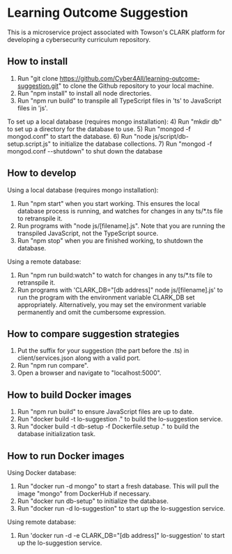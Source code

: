 # Learning Outcome Suggestion

This is a microservice project associated with Towson's CLARK platform for developing a cybersecurity curriculum repository.

## How to install

1) Run "git clone https://github.com/Cyber4All/learning-outcome-suggestion.git" to clone the Github repository to your local machine.
2) Run "npm install" to install all node directories.
3) Run "npm run build" to transpile all TypeScript files in 'ts' to JavaScript files in 'js'.

To set up a local database (requires mongo installation):
4) Run "mkdir db" to set up a directory for the database to use.
5) Run "mongod -f mongod.conf" to start the database.
6) Run "node js/script/db-setup.script.js" to initialize the database collections.
7) Run "mongod -f mongod.conf --shutdown" to shut down the database

## How to develop

Using a local database (requires mongo installation):
1) Run "npm start" when you start working. This ensures the local database process is running, and watches for changes in any ts/*.ts file to retranspile it.
2) Run programs with "node js/[filename].js". Note that you are running the transpiled JavaScript, not the TypeScript source.
2) Run "npm stop" when you are finished working, to shutdown the database.

Using a remote database:
1) Run "npm run build:watch" to watch for changes in any ts/*.ts file to retranspile it.
2) Run programs with 'CLARK\_DB="[db address]" node js/[filename].js' to run the program with the environment variable CLARK\_DB set appropriately. Alternatively, you may set the environment variable permanently and omit the cumbersome expression.

## How to compare suggestion strategies
1) Put the suffix for your suggestion (the part before the .ts) in client/services.json along with a valid port.
2) Run "npm run compare".
3) Open a browser and navigate to "localhost:5000".

## How to build Docker images

1) Run "npm run build" to ensure JavaScript files are up to date.
2) Run "docker build -t lo-suggestion ." to build the lo-suggestion service.
3) Run "docker build -t db-setup -f Dockerfile.setup ." to build the database initialization task.

## How to run Docker images

Using Docker database:
1) Run "docker run -d mongo" to start a fresh database. This will pull the image "mongo" from DockerHub if necessary.
2) Run "docker run db-setup" to initialize the database.
3) Run "docker run -d lo-suggestion" to start up the lo-suggestion service.

Using remote database:
1) Run 'docker run -d -e CLARK_DB="[db address]" lo-suggestion' to start up the lo-suggestion service.
